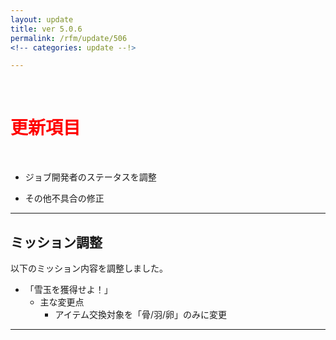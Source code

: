 ```yaml
---
layout: update
title: ver 5.0.6
permalink: /rfm/update/506 
<!-- categories: update --!>

---
```



<br>
<h1 id="1"><font color="red">更新項目</font></h1><br>

+ <span class="yellow-badge">ジョブ</span>開発者のステータスを調整  

+ <span class="blue-badge">その他</span>不具合の修正  


----------------------------------------------------
## ミッション調整        

以下のミッション内容を調整しました。  

+ 「雪玉を獲得せよ！」  
   + 主な変更点  
      + アイテム交換対象を「骨/羽/卵」のみに変更  
  

----------------------------------------------------
